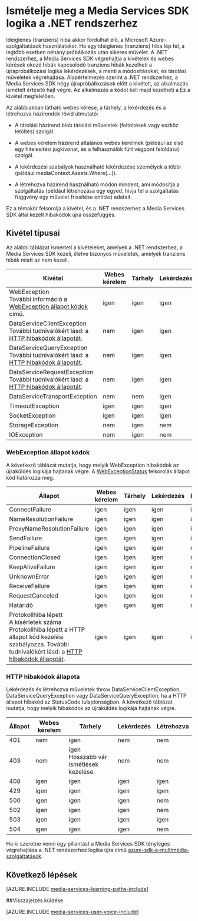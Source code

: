 <properties
    pageTitle="Ismételje meg a Media Services SDK logika a .NET rendszerhez |} Microsoft Azure"
    description="A témakör áttekintést újrapróbálkozási logika a Media Services SDK a .NET rendszerhez."
    authors="Juliako"
    manager="erikre"
    editor=""
    services="media-services"
    documentationCenter=""/>

<tags
    ms.service="media-services"
    ms.workload="media"
    ms.tgt_pltfrm="na"
    ms.devlang="na"
    ms.topic="article"
    ms.date="10/25/2016" 
    ms.author="juliako"/>


# <a name="retry-logic-in-the-media-services-sdk-for-net"></a>Ismételje meg a Media Services SDK logika a .NET rendszerhez

Ideiglenes (tranziens) hiba akkor fordulhat elő, a Microsoft Azure-szolgáltatások használatakor. Ha egy ideiglenes (tranziens) hiba lép fel, a legtöbb esetben néhány próbálkozás után sikeres művelet. A .NET rendszerhez, a Media Services SDK végrehajtja a kivételek és webes kérések okozó hibák kapcsolódó tranziens hibák kezelheti a újrapróbálkozási logika lekérdezések, a menti a módosításokat, és tárolási műveletek végrehajtása.  Alapértelmezés szerint a .NET rendszerhez, a Media Services SDK négy újrapróbálkozások előtt a kivételt, az alkalmazás ismételt értesítő hajt végre. Az alkalmazás a kódot kell majd kezelheti a Ez a kivétel megfelelően.  
  
 Az alábbiakban látható webes kérése, a tárhely, a lekérdezés és a létrehozva házirendek rövid útmutató:  
  
-   A tárolási házirend blob tárolási műveletek (feltöltések vagy eszköz letöltés) szolgál.  
  
-   A webes kérelem házirend általános webes kérelmek (például az első egy hitelesítési jogkivonat, és a felhasználók fürt végpont feloldása) szolgál.  
  
-   A lekérdezési szabályok használható lekérdezése személyek a többi (például mediaContext.Assets.Where(...)).  
  
-   A létrehozva házirend használható módon mindent, ami módosítja a szolgáltatás (például létrehozása egy egyed, hívja fel a szolgáltatás függvény egy művelet frissítése entitás) adatait.  
  
 Ez a témakör felsorolja a kivétel, és a .NET rendszerhez a Media Services SDK által kezelt hibakódok újra összefüggés.  
  
## <a name="exception-types"></a>Kivétel típusai  

Az alábbi táblázat ismerteti a kivételeket, amelyek a .NET rendszerhez, a Media Services SDK kezeli, illetve bizonyos műveletek, amelyek tranziens hibák miatt az nem kezeli.  
  
Kivétel|Webes kérelem|Tárhely|Lekérdezés|Létrehozva
----|------|----|---|---
WebException<br/>További információ a [WebException állapot kódok](media-services-retry-logic-in-dotnet-sdk.md#WebExceptionStatus) című.|igen|igen|igen|igen  
DataServiceClientException<br/> További tudnivalókért lásd: a [HTTP hibakódok állapotát](media-services-retry-logic-in-dotnet-sdk.md#HTTPStatusCode).|nem|igen|igen|igen
DataServiceQueryException<br/> További tudnivalókért lásd: a [HTTP hibakódok állapotát](media-services-retry-logic-in-dotnet-sdk.md#HTTPStatusCode).|nem|igen|igen|igen  
DataServiceRequestException<br/> További tudnivalókért lásd: a [HTTP hibakódok állapotát](media-services-retry-logic-in-dotnet-sdk.md#HTTPStatusCode).|nem|igen|igen|igen  
DataServiceTransportException|nem|nem|igen|igen
TimeoutException|igen|igen|igen|nem
SocketException|igen|igen|igen|igen  
StorageException|nem|igen|nem|nem 
IOException|nem|igen|nem|nem
  
###  <a name="WebExceptionStatus"></a>WebException állapot kódok  

A következő táblázat mutatja, hogy melyik WebException hibakódok az újraküldés logikája hajtanak végre. A [WebExceptionStatus](http://msdn.microsoft.com/library/system.net.webexceptionstatus.aspx) felsorolás állapot kód határozza meg.  
  
Állapot|Webes kérelem|Tárhely|Lekérdezés|Létrehozva  
-----|-----------------|-------------|-----------|----------  
ConnectFailure|igen|igen|igen|igen
NameResolutionFailure|igen|igen|igen|igen  
ProxyNameResolutionFailure|igen|igen|igen|igen  
SendFailure|igen|igen|igen|igen
PipelineFailure|igen|igen|igen|nem  
ConnectionClosed|igen|igen|igen|nem  
KeepAliveFailure|igen|igen|igen|nem  
UnknownError|igen|igen|igen|nem 
ReceiveFailure|igen|igen|igen|nem  
RequestCanceled|igen|igen|igen|nem  
Határidő|igen|igen|igen|nem
Protokollhiba lépett <br/>A kísérletek száma Protokollhiba lépett a HTTP állapot kód kezelési szabályozza. További tudnivalókért lásd: a [HTTP hibakódok állapotát](media-services-retry-logic-in-dotnet-sdk.md#HTTPStatusCode).|igen|igen|igen|igen|  
  
###  <a name="HTTPStatusCode"></a>HTTP hibakódok állapota  

Lekérdezés és létrehozva műveletek throw DataServiceClientException, DataServiceQueryException vagy DataServiceQueryException, ha a HTTP állapot hibakód az StatusCode tulajdonságban.  A következő táblázat mutatja, hogy melyik hibakódok az újraküldés logikája hajtanak végre.  
  
 
Állapot|Webes kérelem|Tárhely|Lekérdezés|Létrehozva 
---|----|----|----|----
401|nem|igen|nem|nem
403|nem|igen<br/>Hosszabb vár ismétlések kezelése.|nem|nem  
408|igen|igen|igen|igen
429|igen|igen|igen|igen  
500|igen|igen|igen|nem  
502|igen|igen|igen|nem  
503|igen|igen|igen|igen  
504|igen|igen|igen|nem  
  
Ha ki szeretne venni egy pillantást a Media Services SDK tényleges végrehajtása a .NET rendszerhez logika újra című [azure-sdk-a-multimédia-szolgáltatások](https://github.com/Azure/azure-sdk-for-media-services/tree/dev/src/net/Client/TransientFaultHandling).

## <a name="next-steps"></a>Következő lépések

[AZURE.INCLUDE [media-services-learning-paths-include](../../includes/media-services-learning-paths-include.md)]

##<a name="provide-feedback"></a>Visszajelzés küldése

[AZURE.INCLUDE [media-services-user-voice-include](../../includes/media-services-user-voice-include.md)]
